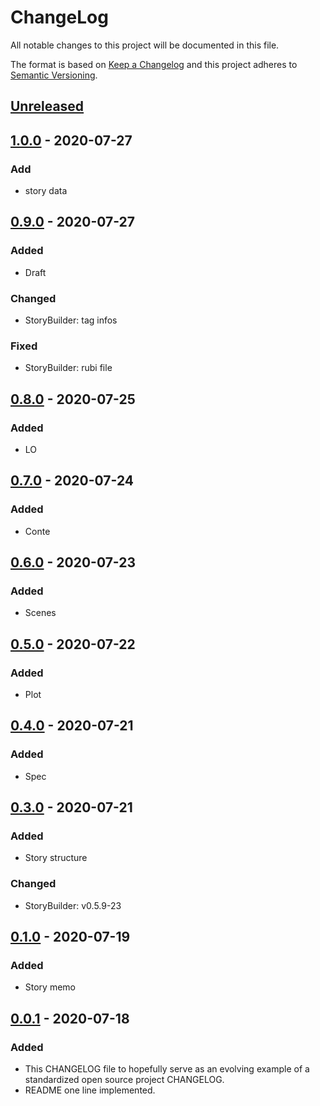 # ChangeLog
All notable changes to this project will be documented in this file.

The format is based on [Keep a Changelog](http://keepachangelog.com/en/1.0.0/)
and this project adheres to [Semantic Versioning](http://semver.org/spec/v2.0.0.html).

## [Unreleased]

## [1.0.0] - 2020-07-27
### Add
- story data

## [0.9.0] - 2020-07-27
### Added
- Draft
### Changed
- StoryBuilder: tag infos
### Fixed
- StoryBuilder: rubi file

## [0.8.0] - 2020-07-25
### Added
- LO

## [0.7.0] - 2020-07-24
### Added
- Conte

## [0.6.0] - 2020-07-23
### Added
- Scenes

## [0.5.0] - 2020-07-22
### Added
- Plot

## [0.4.0] - 2020-07-21
### Added
- Spec

## [0.3.0] - 2020-07-21
### Added
- Story structure
### Changed
- StoryBuilder: v0.5.9-23

## [0.1.0] - 2020-07-19
### Added
- Story memo

## [0.0.1] - 2020-07-18
### Added
- This CHANGELOG file to hopefully serve as an evolving example of a standardized open source project CHANGELOG.
- README one line implemented.

[Unreleased]: https://github.com/My-Novel-Management/m129-star-birth-night/compare/v1.0.0...HEAD
[1.0.0]: https://github.com/My-Novel-Management/m129-star-birth-night/XXX/releases/v1.0.0
[0.9.0]: https://github.com/My-Novel-Management/m129-star-birth-night/XXX/releases/v0.9.0
[0.8.0]: https://github.com/My-Novel-Management/m129-star-birth-night/XXX/releases/v0.8.0
[0.7.0]: https://github.com/My-Novel-Management/m129-star-birth-night/XXX/releases/v0.7.0
[0.6.0]: https://github.com/My-Novel-Management/m129-star-birth-night/XXX/releases/v0.6.0
[0.5.0]: https://github.com/My-Novel-Management/m129-star-birth-night/XXX/releases/v0.5.0
[0.4.0]: https://github.com/My-Novel-Management/m129-star-birth-night/XXX/releases/v0.4.0
[0.3.0]: https://github.com/My-Novel-Management/m129-star-birth-night/XXX/releases/v0.3.0
[0.1.0]: https://github.com/My-Novel-Management/m129-star-birth-night/XXX/releases/v0.1.0
[0.0.1]: https://github.com/My-Novel-Management/m129-star-birth-night/XXX/releases/v0.0.1
